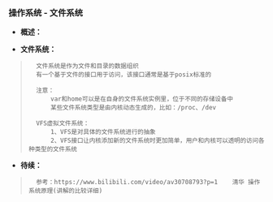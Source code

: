 ### 操作系统 - 文件系统
- **概述：**
>
>
>
>
>
>
>

- **文件系统：**
>       文件系统是作为文件和目录的数据组织
>       有一个基于文件的接口用于访问，该接口通常是基于posix标准的
>
>       注意：
>           var和home可以是在自身的文件系统实例里，位于不同的存储设备中
>           某些文件系统类型是由内核动态生成的，比如：/proc、/dev
>
>       VFS虚拟文件系统：
>           1、VFS是对具体的文件系统进行的抽象
>           2、VFS接口让内核添加新的文件系统时更加简单，用户和内核可以透明的访问各种类型的文件系统
>
>
>
>
>
>
>
>
>
>

- **待续：**
>       参考：https://www.bilibili.com/video/av30708793?p=1    清华 操作系统原理(讲解的比较详细)
>
>
>
>
>
>
>
>
>
>
>
>
>
>
>
>
>
>
>
>
